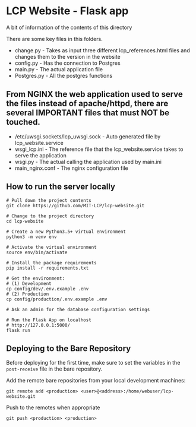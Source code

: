 # LCP Website - Flask app

A bit of information of the contents of this directory

There are some key files in this folders.

- change.py - Takes as input three different lcp_references.html files and changes them to the version in the website
- config.py - Has the connection to Postgres 
- main.py   - The actual application file
- Postgres.py - All the postgres functions

## From NGINX the web application used to serve the files instead of apache/httpd, there are several IMPORTANT files that must NOT be touched.

- /etc/uwsgi.sockets/lcp_uwsgi.sock - Auto generated file by lcp_website.service
- wsgi_lcp.ini  - The reference file that the lcp_website.service takes to serve the application
- wsgi.py - The actual calling the application used by main.ini
- main_nginx.conf - The nginx configuration file

## How to run the server locally
    # Pull down the project contents
    git clone https://github.com/MIT-LCP/lcp-website.git

    # Change to the project directory
    cd lcp-website

    # Create a new Python3.5+ virtual environment
    python3 -m venv env

    # Activate the virtual environment
    source env/bin/activate

    # Install the package requirements
    pip install -r requirements.txt

    # Get the environment:
    # (1) Development
    cp config/dev/.env.example .env
    # (2) Production
    cp config/production/.env.example .env

    # Ask an admin for the database configuration settings

    # Run the Flask App on localhost
    # http://127.0.0.1:5000/
    flask run

## Deploying to the Bare Repository

Before deploying for the first time, make sure to set the variables in the `post-receive` file in the bare repository.

Add the remote bare repositories from your local development machines:

`git remote add <production> <user>@<address>:/home/webuser/lcp-website.git`

Push to the remotes when appropriate

`git push <production> <production>`
